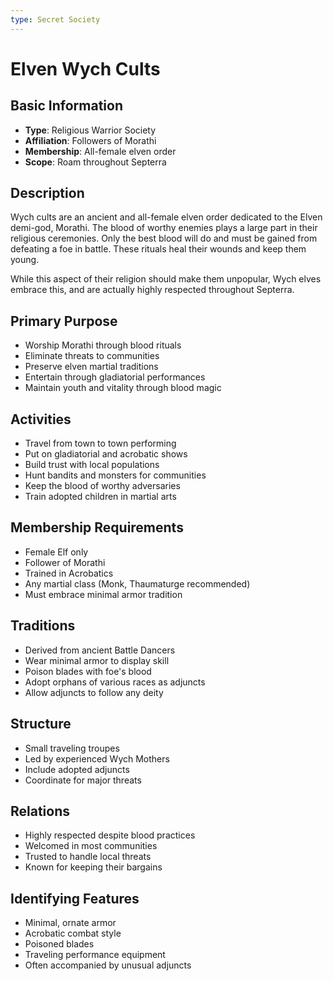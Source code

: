 ```yaml
---
type: Secret Society
---
```


# Elven Wych Cults

## Basic Information
- **Type**: Religious Warrior Society
- **Affiliation**: Followers of Morathi
- **Membership**: All-female elven order
- **Scope**: Roam throughout Septerra

## Description
Wych cults are an ancient and all-female elven order dedicated to the Elven demi-god, Morathi. The blood of worthy enemies plays a large part in their religious ceremonies. Only the best blood will do and must be gained from defeating a foe in battle. These rituals heal their wounds and keep them young.

While this aspect of their religion should make them unpopular, Wych elves embrace this, and are actually highly respected throughout Septerra.

## Primary Purpose
- Worship Morathi through blood rituals
- Eliminate threats to communities
- Preserve elven martial traditions
- Entertain through gladiatorial performances
- Maintain youth and vitality through blood magic

## Activities
- Travel from town to town performing
- Put on gladiatorial and acrobatic shows
- Build trust with local populations
- Hunt bandits and monsters for communities
- Keep the blood of worthy adversaries
- Train adopted children in martial arts

## Membership Requirements
- Female Elf only
- Follower of Morathi
- Trained in Acrobatics
- Any martial class (Monk, Thaumaturge recommended)
- Must embrace minimal armor tradition

## Traditions
- Derived from ancient Battle Dancers
- Wear minimal armor to display skill
- Poison blades with foe's blood
- Adopt orphans of various races as adjuncts
- Allow adjuncts to follow any deity

## Structure
- Small traveling troupes
- Led by experienced Wych Mothers
- Include adopted adjuncts
- Coordinate for major threats

## Relations
- Highly respected despite blood practices
- Welcomed in most communities
- Trusted to handle local threats
- Known for keeping their bargains

## Identifying Features
- Minimal, ornate armor
- Acrobatic combat style
- Poisoned blades
- Traveling performance equipment
- Often accompanied by unusual adjuncts